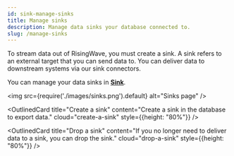 ```yaml
---
id: sink-manage-sinks
title: Manage sinks
description: Manage data sinks your database connected to.
slug: /manage-sinks
---
```


To stream data out of RisingWave, you must create a sink. A sink refers to an external target that you can send data to. You can deliver data to downstream systems via our sink connectors.

You can manage your data sinks in [**Sink**](https://cloud.risingwave.com/sink/).

<img
src={require('./images/sinks.png').default}
alt="Sinks page"
/>

<ResponsiveGrid
 container
 direction="row"
 spacing="15"
 justifyContent="space-between"
 justifyItems="stretch"
 alignItems="stretch">

<ResponsiveGrid item xs={12} sm={6} md={6}>

<OutlinedCard
title="Create a sink"
content="Create a sink in the database to export data."
cloud="create-a-sink"
style={{height: "80%"}}
/>

</ResponsiveGrid>

<ResponsiveGrid item xs={12} sm={6} md={6}>

<OutlinedCard
title="Drop a sink"
content="If you no longer need to deliver data to a sink, you can drop the sink."
cloud="drop-a-sink"
style={{height: "80%"}}
/>

</ResponsiveGrid>

</ResponsiveGrid>
